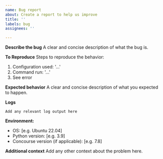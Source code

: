 ```yaml
---
name: Bug report
about: Create a report to help us improve
title: ''
labels: bug
assignees: ''

---
```


**Describe the bug**
A clear and concise description of what the bug is.

**To Reproduce**
Steps to reproduce the behavior:

1. Configuration used: '...'
2. Command run: '...'
3. See error

**Expected behavior**
A clear and concise description of what you expected to happen.

**Logs**

```
Add any relevant log output here
```

**Environment:**

- OS: [e.g. Ubuntu 22.04]
- Python version: [e.g. 3.9]
- Concourse version (if applicable): [e.g. 7.8]

**Additional context**
Add any other context about the problem here.
